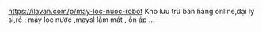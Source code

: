 https://ilavan.com/p/may-loc-nuoc-robot
Kho lưu trữ bán hàng online,đại lý sỉ,rẻ : máy lọc nước ,maysl làm mát , ổn áp ...
